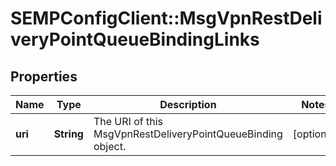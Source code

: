 # SEMPConfigClient::MsgVpnRestDeliveryPointQueueBindingLinks

## Properties
Name | Type | Description | Notes
------------ | ------------- | ------------- | -------------
**uri** | **String** | The URI of this MsgVpnRestDeliveryPointQueueBinding object. | [optional] 


